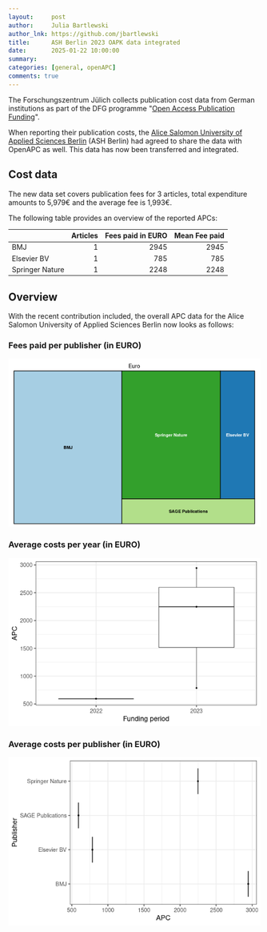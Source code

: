 ```yaml
---
layout:     post
author:     Julia Bartlewski
author_lnk: https://github.com/jbartlewski
title:      ASH Berlin 2023 OAPK data integrated
date:       2025-01-22 10:00:00
summary:    
categories: [general, openAPC]
comments: true
---
```





The Forschungszentrum Jülich collects publication cost data from German institutions as part of the DFG programme "[Open Access Publication Funding](https://www.fz-juelich.de/en/zb/open-science/open-access/monitoring-dfg-oa-publication-funding)".

When reporting their publication costs, the [Alice Salomon University of Applied Sciences Berlin](https://www.ash-berlin.eu/en/) (ASH Berlin) had agreed to share the data with OpenAPC as well. This data has now been transferred and integrated.



## Cost data



The new data set covers publication fees for 3 articles, total expenditure amounts to 5,979€ and the average fee is 1,993€. 

The following table provides an overview of the reported APCs: 




|                | Articles| Fees paid in EURO| Mean Fee paid|
|:---------------|--------:|-----------------:|-------------:|
|BMJ             |        1|              2945|          2945|
|Elsevier BV     |        1|               785|           785|
|Springer Nature |        1|              2248|          2248|



## Overview

With the recent contribution included, the overall APC data for the Alice Salomon University of Applied Sciences Berlin now looks as follows:

### Fees paid per publisher (in EURO)

![plot of chunk tree_ash_2025_01_22_full](/figure/tree_ash_2025_01_22_full-1.png)

###  Average costs per year (in EURO)

![plot of chunk box_ash_2025_01_22_year_full](/figure/box_ash_2025_01_22_year_full-1.png)

###  Average costs per publisher (in EURO)

![plot of chunk box_ash_2025_01_22_publisher_full](/figure/box_ash_2025_01_22_publisher_full-1.png)

